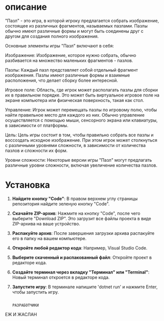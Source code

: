 # описание
"Пазл" - это игра, в которой игроку предлагается собрать изображение, состоящее из различных фрагментов, называемых пазлами. Пазлы обычно имеют различные формы и могут быть соединены друг с другом для создания полного изображения.

Основные элементы игры "Пазл" включают в себя:

Изображение: Изображение, которое нужно собрать, обычно разбивается на множество маленьких фрагментов - пазлов.

Пазлы: Каждый пазл представляет собой отдельный фрагмент изображения. Пазлы имеют различные формы и взаимные расположения, что делает сборку более интересной.

Игровое поле: Область, где игрок может располагать пазлы для сборки их в правильном порядке. Это может быть виртуальное игровое поле на экране компьютера или физическая поверхность, такая как стол.

Управление: Игрок может перемещать пазлы по игровому полю, чтобы найти правильное место для каждого из них. Обычно управление осуществляется с помощью мыши, сенсорного экрана или клавиатуры, в зависимости от платформы.

Цель: Цель игры состоит в том, чтобы правильно собрать все пазлы и воссоздать исходное изображение. При этом игрок может столкнуться с различными уровнями сложности, в зависимости от количества пазлов и сложности их форм.

Уровни сложности: Некоторые версии игры "Пазл" могут предлагать различные уровни сложности, включая увеличение количества пазлов.

# Установка

1. **Найдите кнопку "Code"**: В правом верхнем углу страницы репозитория найдите зеленую кнопку "Code".

2. **Скачайте ZIP-архив**: Нажмите на кнопку "Code", после чего выберите "Download ZIP". Это загрузит все файлы проекта в виде ZIP-архива на ваше устройство.

3. **Распакуйте архив**: После завершения загрузки архива распакуйте его в папку на вашем компьютере.                                                
 
4. **Откройте любой редактор кода**: Например, Visual Studio Code.
 
5. **Выберите скаченный и распакованный файл**: Откройте проект в редакторе кода.

6. **Создайте терминал через вкладку "Терминал" или "Terminal"**: Новый терминал откроется в редакторе кода.

7. **Запустите игру**: В терминале напишите
'dotnet run'
и нажмите Enter, чтобы запустить игру.

                                                                                                        РАЗРАБОТЧИКИ    
ЕЖ И ЖАСЛАН 
